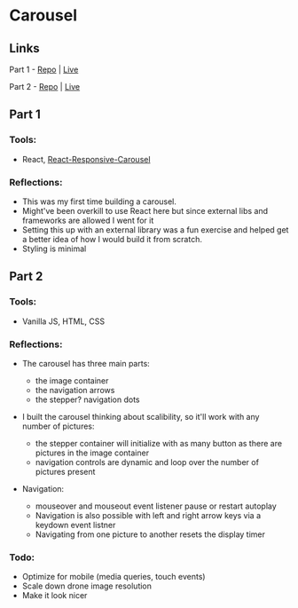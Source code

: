 # Carousel
## Links
Part 1 - [Repo](https://github.com/steph-meyering/carousel) | [Live](https://steph-meyering.github.io/carousel/)

Part 2 - [Repo](https://github.com/steph-meyering/vanilla-carousel) | [Live](https://steph-meyering.github.io/vanilla-carousel/)
## Part 1

### Tools:

- React, [React-Responsive-Carousel](https://www.npmjs.com/package/react-responsive-carousel)

### Reflections:

- This was my first time building a carousel.
- Might've been overkill to use React here but since external libs and frameworks are allowed I went for it
- Setting this up with an external library was a fun exercise and helped get a better idea of how I would build it from scratch.
- Styling is minimal

## Part 2


### Tools:

- Vanilla JS, HTML, CSS

### Reflections:

- The carousel has three main parts:

  - the image container
  - the navigation arrows
  - the stepper? navigation dots

- I built the carousel thinking about scalibility, so it'll work with any number of pictures:

  - the stepper container will initialize with as many button as there are pictures in the image container
  - navigation controls are dynamic and loop over the number of pictures present

- Navigation:
  - mouseover and mouseout event listener pause or restart autoplay
  - Navigation is also possible with left and right arrow keys via a keydown event listner
  - Navigating from one picture to another resets the display timer

### Todo:

- Optimize for mobile (media queries, touch events)
- Scale down drone image resolution
- Make it look nicer
